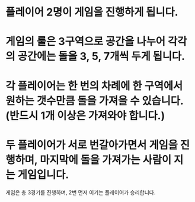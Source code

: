 # 플레이어 2명이 게임을 진행하게 됩니다.
# 게임의 룰은 3구역으로 공간을 나누어 각각의 공간에는 돌을 3, 5, 7개씩 두게 됩니다.
# 각 플레이어는 한 번의 차례에 한 구역에서 원하는 갯수만큼 돌을 가져올 수 있습니다.(반드시 1개 이상은 가져와야 합니다.)
# 두 플레이어가 서로 번갈아가면서 게임을 진행하며, 마지막에 돌을 가져가는 사람이 지는 게임입니다.
 게임은 총 3경기를 진행하며, 2번 먼저 이기는 플레이어가 승리합니다.
